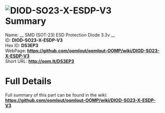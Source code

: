 
![DIOD-SO23-X-ESDP-V3](https://github.com/oomlout/oomlout-OOMP/blob/master/parts/DIOD-SO23-X-ESDP-V3/DIOD-SO23-X-ESDP-V3_420.jpg)   
Summary
=================
  
Name: __ SMD (SOT-23) ESD Protection Diode 3.3v __    
ID: __DIOD-SO23-X-ESDP-V3__   
Hex ID: __DS3EP3__   
WebPage: __https://github.com/oomlout/oomlout-OOMP/wiki/DIOD-SO23-X-ESDP-V3__   
Short URL: __http://oom.lt/DS3EP3__   

Full Details
==========================
Full summary of this part can be found in the wiki:   
__https://github.com/oomlout/oomlout-OOMP/wiki/DIOD-SO23-X-ESDP-V3__    

